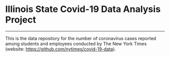 # Illinois State Covid-19 Data Analysis Project

******

This is the data repository for the number of coronavirus cases reported among students and employees conducted by The New York Times (website: https://github.com/nytimes/covid-19-data).
